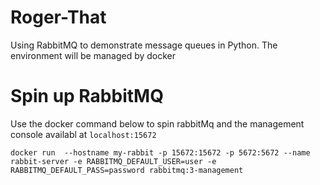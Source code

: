 # Roger-That
Using RabbitMQ to demonstrate message queues in Python. The environment will be managed by docker

# Spin up RabbitMQ
Use the docker command below to spin rabbitMq and the management console availabl at `localhost:15672`


```
docker run  --hostname my-rabbit -p 15672:15672 -p 5672:5672 --name rabbit-server -e RABBITMQ_DEFAULT_USER=user -e RABBITMQ_DEFAULT_PASS=password rabbitmq:3-management
```